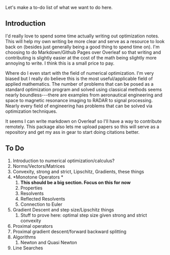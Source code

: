 Let's make a to-do list of what we want to do here.

## Introduction
I'd really love to spend some time actually writing out optimization notes. This will help my own writing be more clear and serve as a resource to look back on (besides just generally being a good thing to spend time on). I'm choosing to do Markdown/Github Pages over Overleaf so that writing and contributing is slightly easier at the cost of the math being slightly more annoying to write. I think this is a small price to pay.

Where do I even start with the field of numerical optimization. I'm very biased but I really do believe this is the most useful/applicable field of applied mathematics. The number of problems that can be posed as a standard optimization program and solved using classical methods seems nearly boundless---there are examples from aeronautical engineering and space to magnetic resonance imaging to RADAR to signal processing. Nearly every field of engineering has problems that can be solved via optimization techniques.

It seems I can write markdown on Overleaf so I'll have a way to contribute remotely. This package also lets me upload papers so this will serve as a repository and get my ass in gear to start doing citations better.

## To Do
 1. Introduction to numerical optimization/calculus?
 2. Norms/Vectors/Matrices
 3. Convexity, strong and strict, Lipschitz, Gradients, these things
 4. *Monotone Operators * 
	 1. __This should be a big section. Focus on this for now__
	 2. Properties
	 3. Resolvents
	 4. Reflected Resolvents
	 5. Connection to Euler
 5. Gradient Descent and step size/Lipschitz things
	 1. Stuff to prove here: optimal step size given strong and strict convexity
 6. Proximal operators
 7. Proximal gradient descent/forward backward splitting
 8. Algorithms
	 1. Newton and Quasi Newton
 9. Line Searches